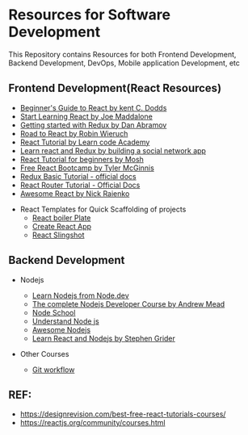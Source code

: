 # Resources for Software Development

This Repository contains Resources for both Frontend Development, Backend Development, DevOps, Mobile application Development, etc

## Frontend Development(React Resources)

- [Beginner's Guide to React by kent C. Dodds](https://egghead.io/courses/the-beginner-s-guide-to-react?ref=designrevision.com)
- [Start Learning React by Joe Maddalone](https://egghead.io/courses/start-learning-react?ref=designrevision.com)
- [Getting started with Redux by Dan Abramov](https://egghead.io/courses/getting-started-with-redux)
- [Road to React by Robin Wieruch](https://www.robinwieruch.de/the-road-to-learn-react?ref=designrevision.com)
- [React Tutorial by Learn code Academy](https://www.youtube.com/watch?v=MhkGQAoc7bc&list=PLoYCgNOIyGABj2GQSlDRjgvXtqfDxKm5b?ref=designrevision.com)
- [Learn react and Redux by building a social network app](https://getstream.io/cabin/?ref=designrevision.com)
- [React Tutorial for beginners by Mosh](https://www.youtube.com/watch?v=Ke90Tje7VS0)
- [Free React Bootcamp by Tyler McGinnis](https://ui.dev/free-react-bootcamp/?ref=designrevision.com)
- [Redux Basic Tutorial - official docs](https://redux.js.org/basics/basic-tutorial)
- [React Router Tutorial - Official Docs](https://reactrouter.com/web/example/basic)
- [Awesome React by Nick Raienko](https://github.com/enaqx/awesome-react)

* React Templates for Quick Scaffolding of projects
  - [React boiler Plate](https://github.com/react-boilerplate/react-boilerplate)
  * [Create React App](https://github.com/facebook/create-react-app)
  * [React Slingshot](https://github.com/coryhouse/react-slingshot)

## Backend Development

- Nodejs

  - [Learn Nodejs from Node.dev](https://nodejs.dev/learn)
  - [The complete Nodejs Developer Course by Andrew Mead](https://www.udemy.com/course/the-complete-nodejs-developer-course-2)
  - [Node School](https://nodeschool.io/#workshoppers)
  - [Understand Node js](https://www.udemy.com/course/understand-nodejs)
  - [Awesome Nodejs](https://github.com/sindresorhus/awesome-nodejs)
  - [Learn React and Nodejs by Stephen Grider](https://www.udemy.com/course/node-with-react-fullstack-web-development/)

- Other Courses
  - [Git workflow](https://www.atlassian.com/git/tutorials/comparing-workflows/gitflow-workflow)

## REF:

- https://designrevision.com/best-free-react-tutorials-courses/
- https://reactjs.org/community/courses.html
